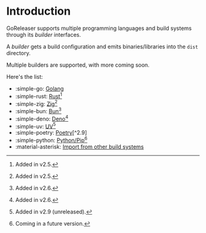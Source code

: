 # Introduction

GoReleaser supports multiple programming languages and build
systems through its _builder_ interfaces.

A _builder_ gets a build configuration and emits binaries/libraries into the
`dist` directory.

Multiple builders are supported, with more coming soon.

Here's the list:

<div class="grid cards" markdown>

- :simple-go: [Golang](./go.md)
- :simple-rust: [Rust](./rust.md)[^v2.5]
- :simple-zig: [Zig](./zig.md)[^v2.5]
- :simple-bun: [Bun](./bun.md)[^v2.6]
- :simple-deno: [Deno](./deno.md)[^v2.6]
- :simple-uv: [UV](./uv.md)[^v2.9]
- :simple-poetry: [Poetry](./poetry.md)[^2.9]
- :simple-python: [Python/Pip](./python.md)[^soon]
- :material-asterisk: [Import from other build systems](../prebuilt.md)

</div>

[^v2.5]: Added in v2.5.

[^v2.6]: Added in v2.6.

[^v2.9]: Added in v2.9 (unreleased).

[^soon]: Coming in a future version.
